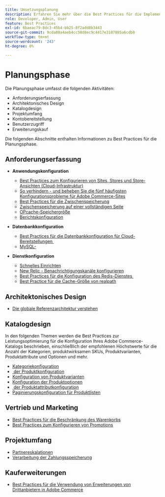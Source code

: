 ```yaml
---
title: Umsetzungsplanung
description: Erfahren Sie mehr über die Best Practices für die Implementierung in der Planungsphase von Adobe Commerce-Projekten.
role: Developer, Admin, User
feature: Best Practices
exl-id: 6baeac79-8dc3-45b4-bb25-8f2add8b3443
source-git-commit: 9cda88a4aeb4cc58d8ec9c4417e3107885a6cdb8
workflow-type: tm+mt
source-wordcount: '243'
ht-degree: 0%

---
```


# Planungsphase

Die Planungsphase umfasst die folgenden Aktivitäten:

- Anforderungserfassung
- Architektonisches Design
- Katalogdesign
- Projektumfang
- Kontobereitstellung
- Benutzerzugriff
- Erweiterungskauf

Die folgenden Abschnitte enthalten Informationen zu Best Practices für die Planungsphase.

## Anforderungserfassung

- **Anwendungskonfiguration**
   - [Best Practices zum Konfigurieren von Sites, Stores und Store-Ansichten (Cloud-Infrastruktur)](sites-stores-store-views.md)
   - [So verhindern - und beheben Sie die fünf häufigsten Konfigurationsprobleme für Adobe Commerce-Sites](https://business.adobe.com/blog/how-to/usual-suspects-five-configuration-fixes-maximize-your-peak-sales)
   - [Best Practices für die Zwischenspeicherung](https://docs.magento.com/user-guide/system/cache-management.html#best-practices-for-caching)
   - [Zwischenspeicherung auf einer vollständigen Seite](https://developer.adobe.com/commerce/php/development/cache/page/public-content/)
   - [OPcache-Speichergröße](opcache-memory-size.md)
   - [Berichtskonfiguration](reporting-configuration.md)

- **Datenbankkonfiguration**
   - [Best Practices für die Datenbankkonfiguration für Cloud-Bereitstellungen &#x200B;](database-on-cloud.md)
   - [MySQL-&#x200B;](mysql-configuration.md)

- **Dienstkonfiguration**
   - [Schnelles Einrichten](https://devdocs.magento.com/cloud/cdn/configure-fastly.html)
   - [New Relic - Benachrichtigungskanäle konfigurieren](https://devdocs.magento.com/cloud/project/new-relic.html#configure-notification-channels)
   - [Best Practices für die Konfiguration des Redis-Dienstes &#x200B;](redis-service-configuration.md)
   - [Best Practice für die Cache-Größe von realpath](realpath-cache-size.md)

## **Architektonisches Design**

<!--Asset not yet integrated
- [GRA Architecture examples](https://wiki.corp.adobe.com/x/kD4ykw)
-->
- [Die globale Referenzarchitektur verstehen](../../../implementation-playbook/architecture/global-reference/overview.md)

## **Katalogdesign**

In den folgenden Themen werden die Best Practices zur Leistungsoptimierung für die Konfiguration Ihres Adobe Commerce-Katalogs beschrieben, einschließlich der empfohlenen Höchstwerte für die Anzahl der Kategorien, produktwirksamen SKUs, Produktvarianten, Produktattribute und Optionen und mehr.

- [Kategoriekonfiguration](catalog-management.md#category-limits)
- [&#x200B; der Produktkonfiguration](catalog-management.md#product-sku-limits)
- [Konfiguration von Produktvarianten](catalog-management.md#product-variations)
- [Konfiguration der Produktoptionen](catalog-management.md#product-options)
- [&#x200B; der Produktattributkonfiguration](catalog-management.md#product-attributes)
- [Paginierungskonfiguration für Produktlisten](catalog-management.md#product-listing-pagination)

## **Vertrieb und Marketing**

- [Best Practices für die Beschränkung des Warenkorbs](catalog-management.md#cart-limits)
- [Best Practices zum Konfigurieren von Promotions](catalog-management.md#promotions)

## **Projektumfang**

- [Partnereskalationen](partner-escalation.md)
- [Verarbeitung der Zahlungsspeicherung](payment-processing-storage.md)

## **Kauferweiterungen**

- [Best Practices für die Verwendung von Erweiterungen von Drittanbietern in Adobe Commerce](extensions.md)
